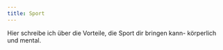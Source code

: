 ```yaml
---
title: Sport
---
```


Hier schreibe ich über die Vorteile, die Sport dir bringen kann- körperlich
und mental.
